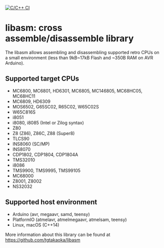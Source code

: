 [![C/C++ CI](https://github.com/tgtakaoka/libasm/actions/workflows/ccpp.yml/badge.svg)](https://github.com/tgtakaoka/libasm/actions/workflows/ccpp.yml)

# libasm: cross assemble/disassemble library

The libasm allows assembling and disassembling supported retro CPUs on
a small environment (less than 9kB~17kB Flash and ~350B RAM on AVR
Arduino).

## Supported target CPUs
- MC6800, MC6801, HD6301, MC6805, MC146805, MC68HC05, MC68HC11
- MC6809, HD6309
- MOS6502, G65SC02, R65C02, W65C02S
- W65C816S
- i8051
- i8080, i8085 (Intel or Zilog syntax)
- Z80
- Z8 (Z86), Z86C, Z88 (Super8)
- TLCS90
- INS8060 (SC/MP)
- INS8070
- CDP1802, CDP1804, CDP1804A
- TMS32010
- i8086
- TMS9900, TMS9995, TMS99105
- MC68000
- Z8001, Z8002
- NS32032

## Supported host environment
- Arduino (avr, megaavr, samd, teensy)
- PlatformIO (atmelavr, atmelmegaavr, atmelsam, teensy)
- Linux, macOS (C++14)

More information about this library can be found at
https://github.com/tgtakaoka/libasm

